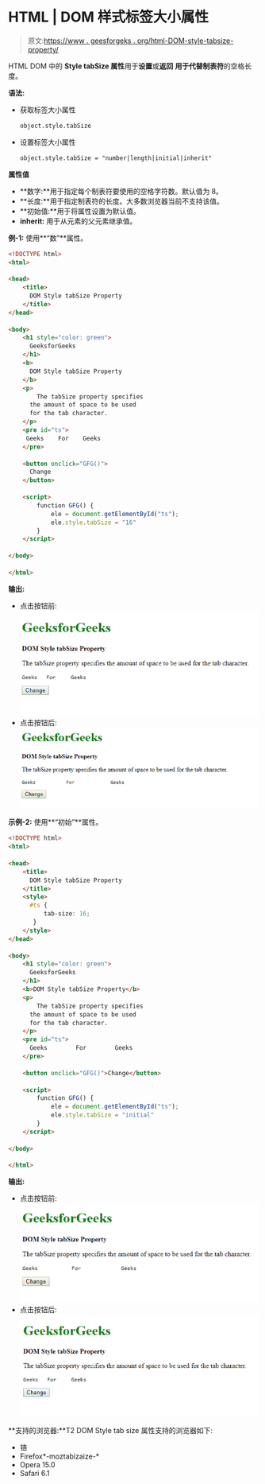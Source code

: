 # HTML | DOM 样式标签大小属性

> 原文:[https://www . geesforgeks . org/html-DOM-style-tabsize-property/](https://www.geeksforgeeks.org/html-dom-style-tabsize-property/)

HTML DOM 中的 **Style tabSize 属性**用于**设置**或**返回** **用于代替制表符**的空格长度。

**语法:**

*   获取标签大小属性

    ```html
    object.style.tabSize
    ```

*   设置标签大小属性

    ```html
    object.style.tabSize = "number|length|initial|inherit"
    ```

**属性值**

*   **数字:**用于指定每个制表符要使用的空格字符数。默认值为 8。
*   **长度:**用于指定制表符的长度。大多数浏览器当前不支持该值。
*   **初始值:**用于将属性设置为默认值。
*   **inherit:** 用于从元素的父元素继承值。

**例-1:** 使用**“数”**属性。

```html
<!DOCTYPE html>
<html>

<head>
    <title>
      DOM Style tabSize Property
    </title>
</head>

<body>
    <h1 style="color: green">
      GeeksforGeeks
    </h1>
    <b>
      DOM Style tabSize Property
    </b>
    <p>
        The tabSize property specifies 
      the amount of space to be used 
      for the tab character.
    </p>
    <pre id="ts">
     Geeks    For    Geeks
    </pre>

    <button onclick="GFG()">
      Change
    </button>

    <script>
        function GFG() {
            ele = document.getElementById("ts");
            ele.style.tabSize = "16"
        }
    </script>

</body>

</html>
```

**输出:**

*   点击按钮前:
    ![](img/fd90267f66249b4d31f26237a73552e3.png)
*   点击按钮后:
    ![](img/97c72fff5446479900410fb11ea45f9b.png)

**示例-2:** 使用**“初始”**属性。

```html
<!DOCTYPE html>
<html>

<head>
    <title>
      DOM Style tabSize Property
    </title>
    <style>
      #ts {
          tab-size: 16;
       }
    </style>
</head>

<body>
    <h1 style="color: green">
      GeeksforGeeks
    </h1>
    <b>DOM Style tabSize Property</b>
    <p>
        The tabSize property specifies
      the amount of space to be used 
      for the tab character.
    </p>
    <pre id="ts">
      Geeks        For        Geeks
    </pre>

    <button onclick="GFG()">Change</button>

    <script>
        function GFG() {
            ele = document.getElementById("ts");
            ele.style.tabSize = "initial"
        }
    </script>

</body>

</html>
```

**输出:**

*   点击按钮前:
    ![](img/876ca71270d64fa9a4fc6520296c0911.png)
*   点击按钮后:
    ![](img/6165c16289cf7690aff72c95ef9eb7ea.png)

**支持的浏览器:**T2 DOM Style tab size 属性支持的浏览器如下:

*   铬
*   Firefox*-moztabizaize-*
*   Opera 15.0
*   Safari 6.1